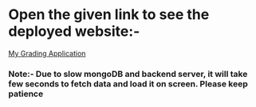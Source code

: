 # Open the given link to see the deployed website:-
[My Grading Application](https://dakshagarwal2002.github.io/My-Grading_Application/)
### Note:- Due to slow mongoDB and backend server, it will take few seconds to fetch data and load it on screen. Please keep patience 

